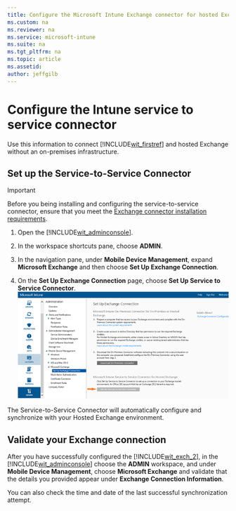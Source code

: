 ```yaml
---
title: Configure the Microsoft Intune Exchange connector for hosted Exchange
ms.custom: na
ms.reviewer: na
ms.service: microsoft-intune
ms.suite: na
ms.tgt_pltfrm: na
ms.topic: article
ms.assetid: 
author: jeffgilb
---
```

# Configure the Intune service to service connector 

Use this information to connect [!INCLUDE[wit_firstref](../includes/wit_firstref_md.md)] and hosted Exchange without an on-premises infrastructure.



## Set up the Service-to-Service Connector
> [!IMPORTANT]
> Before you being installing and configuring the service-to-service connector, ensure that you meet the [Exchange connector installation requirements](Intune-Exchange-connector-requirements.md).

1.  Open the [!INCLUDE[wit_adminconsole](../includes/wit_adminconsole_md.md)].

2.  In the workspace shortcuts pane, choose **ADMIN**.

3.  In the navigation pane, under **Mobile Device Management**, expand **Microsoft Exchange** and then choose **Set Up Exchange Connection**.

4.  On the **Set Up Exchange Connection** page, choose **Set Up Service to Service Connector**.
![IntuneSA5cServiceToServiceConnector](./media/IntuneSA5cServiceToServiceConnector.PNG)

The Service-to-Service Connector will automatically configure and synchronize with your Hosted Exchange environment.

## Validate your Exchange connection

After you have successfully configured the [!INCLUDE[wit_exch_2](../includes/wit_exch_2_md.md)], in the [!INCLUDE[wit_adminconsole](../includes/wit_adminconsole_md.md)] choose the **ADMIN** workspace, and under **Mobile Device Management**, choose **Microsoft Exchange** and validate that the details you provided appear under **Exchange Connection Information**.

You can also check the time and date of the last successful synchronization attempt.